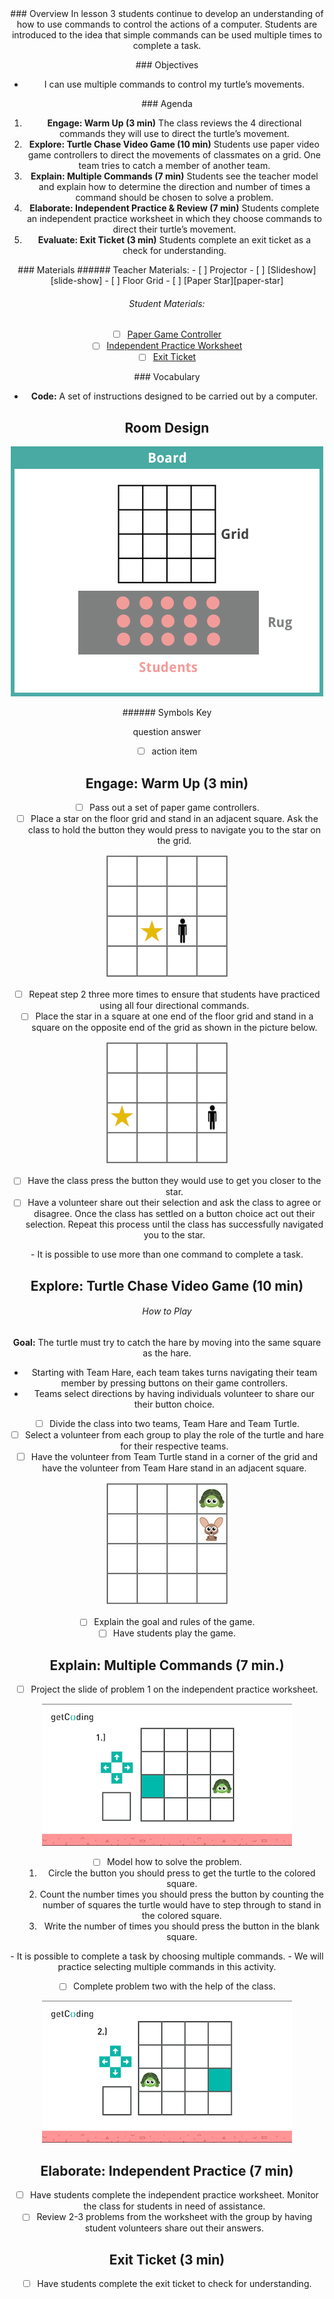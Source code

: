 <header class='header' title='Lesson 3' subtitle='turtleMove Part II'/>


<notable>
<iconp src='/icons/activity.png'>### Overview</iconp>
In lesson 3 students continue to develop an understanding of how to use commands to control the actions of a computer. Students are introduced to the idea that simple commands can be used multiple times to complete a task.

<iconp src='/icons/objectives.png'>### Objectives</iconp>

- I can use multiple commands to control my turtle’s movements.

<iconp src='/icons/agenda.png'>### Agenda</iconp>

1. **Engage: Warm Up (3 min)** The class reviews the 4 directional commands they will use to direct the turtle’s movement.
1. **Explore: Turtle Chase Video Game (10 min)** Students use paper video game controllers to direct the movements of classmates on a grid. One team tries to catch a member of another team.
1. **Explain: Multiple Commands (7 min)** Students see the teacher model and explain how to determine the direction and number of times a command should be chosen to solve a problem.
1. **Elaborate: Independent Practice & Review (7 min)** Students complete an independent practice worksheet in which they choose commands to direct their turtle’s movement.
1. **Evaluate: Exit Ticket (3 min)** Students complete an exit ticket as a check for understanding.

<note>
<iconp src='/icons/materials.png'>### Materials</iconp>
###### Teacher Materials:
- [ ] Projector
- [ ] [Slideshow][slide-show]
- [ ] Floor Grid
- [ ] [Paper Star][paper-star]

###### Student Materials:
- [ ] [Paper Game Controller][game-controllers]
- [ ] [Independent Practice Worksheet][ind-practice]
- [ ] [Exit Ticket][exit-ticket]

<iconp src='/icons/vocab.png'>### Vocabulary</iconp>

- **Code:** A set of instructions designed to be carried out by a computer.

</note>

<pagebreak/>

## Room Design

![room](./images/layout-rug-grid.png)

<note borderLeft='2px solid green' mt='2em'>
###### Symbols Key

<iconp ml='1.65em' type='question'>question</iconp>
<iconp ml='1.65em' type='answer'>answer</iconp>
- [ ] action item
</note>

<pagebreak/>


## Engage: Warm Up (3 min)

- [ ] Pass out a set of paper game controllers.
- [ ] Place a star on the floor grid and stand in an adjacent square. Ask the class to hold the button they would press to navigate you to the star on the grid.

![grid-one](./images/grid-one.png)

- [ ] Repeat step 2 three more times to ensure that students have practiced using all four directional commands.
- [ ] Place the star in a square at one end of the floor grid and stand in a square on the opposite end of the grid as shown in the picture below.

![grid-two](./images/grid-two.png)

- [ ] Have the class press the button they would use to get you closer to the star. 
- [ ] Have a volunteer share out their selection and ask the class to agree or disagree. Once the class has settled on a button choice act out their selection. Repeat this process until the class has successfully navigated you to the star.

<note type='key' title='Key Points'>
- It is possible to use more than one command to complete a task. 
</note>


## Explore: Turtle Chase Video Game (10 min)

###### How to Play
**Goal:** The turtle must try to catch the hare by moving into the same square as the hare.
- Starting with Team Hare, each team takes turns navigating their team member by pressing buttons on their game controllers.
- Teams select directions by having individuals volunteer to share our their button choice.

- [ ] Divide the class into two teams, Team Hare and Team Turtle.
- [ ] Select a volunteer from each group to play the role of the turtle and hare for their respective teams.
- [ ] Have the volunteer from Team Turtle stand in a corner of the grid and have the volunteer from Team Hare stand in an adjacent square.

![turtle-hare](./images/turtle-hare.png)

- [ ] Explain the goal and rules of the game.
- [ ] Have students play the game.

## Explain: Multiple Commands (7 min.)

- [ ] Project the slide of problem 1 on the independent practice worksheet.

![slide-three](./images/slide-three.png)

- [ ] Model how to solve the problem.
   1. Circle the button you should press to get the turtle to the colored square.
   1. Count the number times you should press the button by counting the number of squares the turtle would have to step through to stand in the colored square.
   1. Write the number of times you should press the button in the blank square.

<note type='key' title='Key Points'>
- It is possible to complete a task by choosing multiple commands.
- We will practice selecting multiple commands in this activity.
</note>

- [ ] Complete problem two with the help of the class.

![slide-four](./images/slide-four.png)

## Elaborate: Independent Practice (7 min)

- [ ] Have students complete the independent practice worksheet. Monitor the class for students in need of assistance.
- [ ] Review 2-3 problems from the worksheet with the group by having student volunteers share out their answers. 

## Exit Ticket (3 min)

- [ ] Have students complete the exit ticket to check for understanding.

</notable>

[slide-show]: https://drive.google.com/open?id=1sEgDN-IjoNcAdUqGP7Vlm5bqLMkpUa1Agt_x6rCLoTU
[paper-star]: https://drive.google.com/open?id=0B48_2vIyABioelNBOFh0VHhWaEE
[game-controllers]: https://drive.google.com/open?id=0B48_2vIyABioRVJkODVORy1FNEk
[ind-practice]: https://drive.google.com/open?id=0B48_2vIyABioRlNJQjhjMlJSUU0 
[exit-ticket]: https://drive.google.com/open?id=0B48_2vIyABioU0FPUVlXaXBQcU0